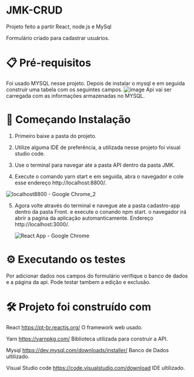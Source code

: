 # JMK-CRUD

Projeto feito a partir React, node.js e MySql

Formulário criado para cadastrar usuários.


# 📋 Pré-requisitos

  Foi usado MYSQL nesse projeto. Depois de instalar o mysql e em seguida construir uma tabela com os seguintes campos.
  ![image](https://user-images.githubusercontent.com/60117541/220414007-79822a89-d591-48b1-a858-5f8bd17f76bb.png)
  Api vai ser carregada com as informações armazenadas no MYSQL.  

# 🚀 Começando Instalação

1) Primeiro baixe a pasta do projeto.

2) Utilize alguma IDE de preferência, a utilizada nesse projeto foi visual studio code.

3) Use o terminal para navegar ate a pasta API dentro da pasta JMK.

4) Execute o comando yarn start e em seguida, abra o navegador e cole esse endereço http://localhost:8800/. 

![localhost8800 - Google Chrome_2](https://user-images.githubusercontent.com/60117541/220441213-1c30d862-2365-48e3-9e18-22e84a496321.jpg)


5) Agora volte através do terminal e navegue ate a pasta  cadastro-app dentro da pasta Front. e execute o conando npm start.
   o navegador irá abrir a pagina da aplicação automanticamente.  Endereço http://localhost:3000/.
   
   ![React App - Google Chrome](https://user-images.githubusercontent.com/60117541/220441535-62b2200d-1eca-40af-b665-c939914d3ae7.jpg)

# ⚙️ Executando os testes   

Por adicionar dados nos campos do formulário verifique o banco de dados e a página da api.
Pode testar tambem a edição e exclusão.

# 🛠️ Projeto foi construído com


React https://pt-br.reactjs.org/ O framework web usado.

Yarn  https://yarnpkg.com/ Biblioteca utilizada para construir a API.

Mysql https://dev.mysql.com/downloads/installer/ Banco de Dados ultilizado.

Visual Studio code  https://code.visualstudio.com/download IDE ultilizado.

   
   




